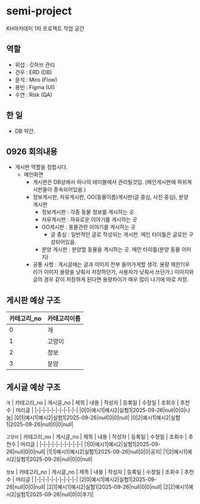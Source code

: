 # semi-project
KH아카데미 1차 프로젝트 작업 공간

## 역할
 - 위섭 : 깃허브 관리
 - 건우 : ERD (DB)
 - 윤석 : Miro (Flow)
 - 용빈 : Figma (UI)
 - 수연 : Risk (QA)


## 한 일
 - DB 약간.

## 0926 회의내용
 - 게시판 역할을 정합시다.
   - 메인화면
     - 게시판은 DB상에서 하나의 테이블에서 관리될것임. (메인게시판에 하위게시판들이 종속되어있음.)
     - 정보게시판, 자유게시판, OO(동물이름)게시판(글 중심, 사진 중심), 분양 게시판
       - 정보게시판 : 각종 동물 정보를 게시하는 곳.
       - 자유게시판 : 자유로운 이야기를 게시하는 곳
       - OO게시판 : 동물관련 이야기를 게시하는 곳
         - 글 중심 : 일반적인 글로 작성되는 게시판. 메인 타이틀은 글로만 구성되어있음.
       - 분양 게시판 : 분양할 동물을 게시하는 곳. 메인 타이틀(분양 동물 이미지)
     - 공통 사항 : 게시글에는 글과 이미지 전부 들어가게할 생각. 용량 제한?(우리가 이미지 용량을 낮춰서 저장하던가, 사용자가 낮춰서 쓰던가.)
                          이미지와 글의 경우 같이 저장하게 된다면 용량차이가 매우 많이 나기에 따로 저장.

## 게시판 예상 구조
 | 카테고리_no | 카테고리이름 |
 | ------------| --------- |
 |0|개|
 |1|고양이|
 |2|정보|
 |3|분양|

## 게시글 예상 구조
 `개`
 | 카테고리_no | 게시글_no | 제목 | 내용 | 작성자 | 등록일 | 수정일 | 조회수 | 추천수 | 머리글 |
 |-|-|-|-|-|-|-|-|-|-|
 |0|0|예시1|예시2|실험1|2025-09-26|null|0|0|나눔|
 |0|1|예시1|예시2|실험1|2025-09-26|null|0|0|null|
 |0|2|예시1|예시2|실험1|2025-09-26|null|0|0|null|

 `고양이`
  | 카테고리_no | 게시글_no | 제목 | 내용 | 작성자 | 등록일 | 수정일 | 조회수 | 추천수 | 머리글 |
 |-|-|-|-|-|-|-|-|-|-|
 |1|0|예시1|예시2|실험1|2025-09-26|null|0|0|null|
 |1|1|예시1|예시2|실험1|2025-09-26|null|0|0|공지|
 |1|2|예시1|예시2|실험1|2025-09-26|null|0|0|null|

 `정보`
  | 카테고리_no | 게시글_no | 제목 | 내용 | 작성자 | 등록일 | 수정일 | 조회수 | 추천수 | 머리글 |
 |-|-|-|-|-|-|-|-|-|-|
 |2|0|예시1|예시2|실험1|2025-09-26|null|0|0|null|
 |2|1|예시1|예시2|실험1|2025-09-26|null|0|0|null|
 |2|2|예시1|예시2|실험1|2025-09-26|null|0|0|후기|
